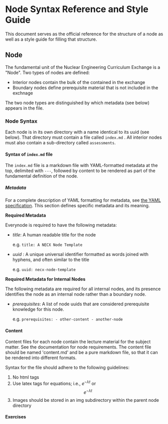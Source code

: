 # Node Syntax Reference and Style Guide

This document serves as the official reference for the structure of a node as
well as a style guide for filling that structure.

## Node

The fundamental unit of the Nuclear Engineering Curriculum Exchange is a
"Node".  Two types of nodes are defined:

* Interior nodes contain the bulk of the contained in the exchange
* Boundary nodes define prerequisite material that is not included in the exchnage

The two node types are distinguished by which metadata (see below) appears in
the file.

### Node Syntax

Each node is in its own directory with a name identical to its uuid (see
below).  That directory must contain a file called `index.md` .  All interior
nodes must also contain a sub-directory called `assessments`.

#### Syntax of `index.md` file

The `index.md` file is a markdown file with YAML-formatted metadata at the
top, delimited with `---`, followed by content to be rendered as part of the
fundamental definition of the node.

##### Metadata

For a complete description of YAML formatting for metadata, see
[the YAML specification](http://www.yaml.org/spec/1.2/spec.html).  This
section defines specific metadata and its meaning.

**Required Metadata**

Everynode is required to have the following metadata:

* _title_: A human readable title for the node

  e.g. `title: A NECX Node Template`

* _uuid_ : A unique universal identifier formatted as words joined with
  hyphens, and often similar to the title

  e.g. `uuid: necx-node-template`

**Required Metadata for Internal Nodes**

The following metadata are required for all internal nodes, and its presence
identifies the node as an internal node rather than a boundary node.

* _prerequisites_: A list of node uuids that are considered prerequisite
  knowledge for this node.

  e.g. `prerequisites:
         - other-content
         - another-node`
         
#### Content
Content files for each node contain the lecture material for the subject matter. See the documentation for node requirements. The content file should be named 'content.md' and be a pure markdown file, so that it can be rendered into different formats. 

Syntax for the file should adhere to the following guidelines:
1. No html tags
2. Use latex tags for equations; i.e., $e^{-\lambda t}$ or $$e^{-\lambda t}$$
3. Images should be stored in an img subdirectory within the parent node directory

#### Exercises

